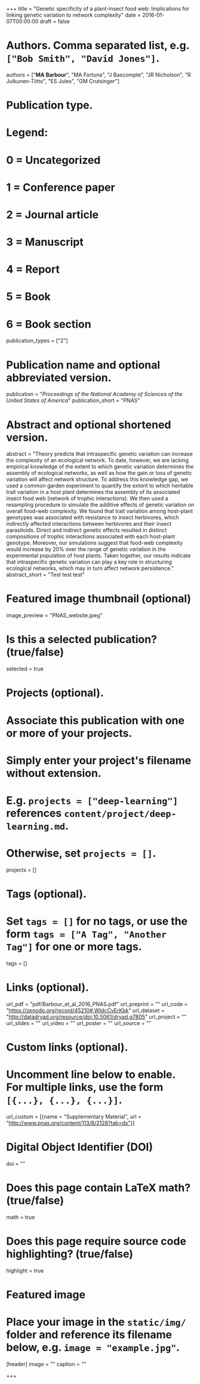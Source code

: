 +++
title = "Genetic specificity of a plant-insect food web: Implications for linking genetic variation to network complexity"
date = 2016-01-07T00:00:00 
draft = false

# Authors. Comma separated list, e.g. `["Bob Smith", "David Jones"]`.
authors = ["**MA Barbour**", "MA Fortuna", "J Bascompte", "JR Nicholson", "R Julkunen-Tiitto", "ES Jules", "GM Crutsinger"]

# Publication type.
# Legend:
# 0 = Uncategorized
# 1 = Conference paper
# 2 = Journal article
# 3 = Manuscript
# 4 = Report
# 5 = Book
# 6 = Book section
publication_types = ["2"]

# Publication name and optional abbreviated version.
publication = "*Proceedings of the National Academy of Sciences of the United States of America*"
publication_short = "*PNAS*"

# Abstract and optional shortened version.
abstract = "Theory predicts that intraspecific genetic variation can increase the complexity of an ecological network. To date, however, we are lacking empirical knowledge of the extent to which genetic variation determines the assembly of ecological networks, as well as how the gain or loss of genetic variation will affect network structure. To address this knowledge gap, we used a common garden experiment to quantify the extent to which heritable trait variation in a host plant determines the assembly of its associated insect food web (network of trophic interactions). We then used a resampling procedure to simulate the additive effects of genetic variation on overall food-web complexity. We found that trait variation among host-plant genotypes was associated with resistance to insect herbivores, which indirectly affected interactions between herbivores and their insect parasitoids. Direct and indirect genetic effects resulted in distinct compositions of trophic interactions associated with each host-plant genotype. Moreover, our simulations suggest that food-web complexity would increase by 20% over the range of genetic variation in the experimental population of host plants. Taken together, our results indicate that intraspecific genetic variation can play a key role in structuring ecological networks, which may in turn affect network persistence."
abstract_short = "Test test test"

# Featured image thumbnail (optional)
image_preview = "PNAS_website.jpeg"

# Is this a selected publication? (true/false)
selected = true

# Projects (optional).
#   Associate this publication with one or more of your projects.
#   Simply enter your project's filename without extension.
#   E.g. `projects = ["deep-learning"]` references `content/project/deep-learning.md`.
#   Otherwise, set `projects = []`.
projects = []

# Tags (optional).
#   Set `tags = []` for no tags, or use the form `tags = ["A Tag", "Another Tag"]` for one or more tags.
tags = []

# Links (optional).
url_pdf = "pdf/Barbour_et_al_2016_PNAS.pdf"
url_preprint = ""
url_code = "https://zenodo.org/record/45210#.WIdcCvErKbk"
url_dataset = "http://datadryad.org/resource/doi:10.5061/dryad.g7805"
url_project = ""
url_slides = ""
url_video = ""
url_poster = ""
url_source = ""

# Custom links (optional).
#   Uncomment line below to enable. For multiple links, use the form `[{...}, {...}, {...}]`.
url_custom = [{name = "Supplementary Material", url = "http://www.pnas.org/content/113/8/2128?tab=ds"}]


# Digital Object Identifier (DOI)
doi = ""

# Does this page contain LaTeX math? (true/false)
math = true

# Does this page require source code highlighting? (true/false)
highlight = true

# Featured image
# Place your image in the `static/img/` folder and reference its filename below, e.g. `image = "example.jpg"`.
[header]
image = ""
caption = ""

+++
